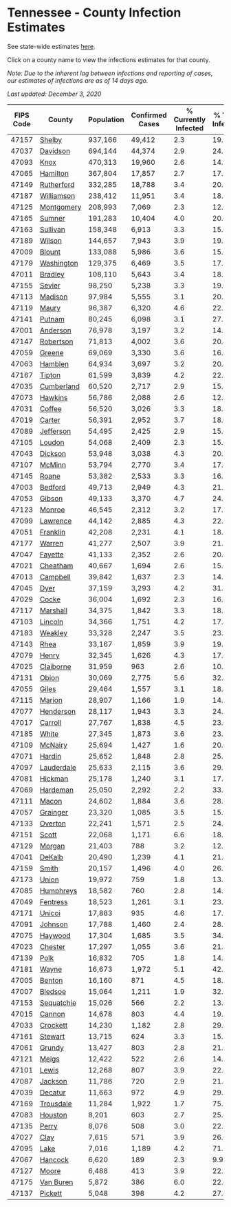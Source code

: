 # Tennessee - County Infection Estimates

See state-wide estimates [here](/infections/us-tn).

Click on a county name to view the infections estimates for that county.

*Note: Due to the inherent lag between infections and reporting of cases, our estimates of infections are as of 14 days ago.*

*Last updated: December 3, 2020*

|   FIPS Code |                   County |   Population |   Confirmed Cases |   % Currently Infected |   % Total Infected |
|-------------|--------------------------|--------------|-------------------|------------------------|--------------------|
|       47157 |         [Shelby](shelby) |      937,166 |            49,412 |                    2.3 |               19.9 |
|       47037 |     [Davidson](davidson) |      694,144 |            44,374 |                    2.9 |               24.2 |
|       47093 |             [Knox](knox) |      470,313 |            19,960 |                    2.6 |               14.9 |
|       47065 |     [Hamilton](hamilton) |      367,804 |            17,857 |                    2.7 |               17.3 |
|       47149 | [Rutherford](rutherford) |      332,285 |            18,788 |                    3.4 |               20.5 |
|       47187 | [Williamson](williamson) |      238,412 |            11,951 |                    3.4 |               18.3 |
|       47125 | [Montgomery](montgomery) |      208,993 |             7,069 |                    2.3 |               12.0 |
|       47165 |         [Sumner](sumner) |      191,283 |            10,404 |                    4.0 |               20.0 |
|       47163 |     [Sullivan](sullivan) |      158,348 |             6,913 |                    3.3 |               15.0 |
|       47189 |         [Wilson](wilson) |      144,657 |             7,943 |                    3.9 |               19.7 |
|       47009 |         [Blount](blount) |      133,088 |             5,986 |                    3.6 |               15.6 |
|       47179 | [Washington](washington) |      129,375 |             6,469 |                    3.5 |               17.3 |
|       47011 |       [Bradley](bradley) |      108,110 |             5,643 |                    3.4 |               18.5 |
|       47155 |         [Sevier](sevier) |       98,250 |             5,238 |                    3.3 |               19.0 |
|       47113 |       [Madison](madison) |       97,984 |             5,555 |                    3.1 |               20.1 |
|       47119 |           [Maury](maury) |       96,387 |             6,320 |                    4.6 |               22.7 |
|       47141 |         [Putnam](putnam) |       80,245 |             6,098 |                    3.1 |               27.5 |
|       47001 |     [Anderson](anderson) |       76,978 |             3,197 |                    3.2 |               14.3 |
|       47147 |   [Robertson](robertson) |       71,813 |             4,002 |                    3.6 |               20.4 |
|       47059 |         [Greene](greene) |       69,069 |             3,330 |                    3.6 |               16.6 |
|       47063 |       [Hamblen](hamblen) |       64,934 |             3,697 |                    3.2 |               20.4 |
|       47167 |         [Tipton](tipton) |       61,599 |             3,839 |                    4.2 |               22.6 |
|       47035 | [Cumberland](cumberland) |       60,520 |             2,717 |                    2.9 |               15.8 |
|       47073 |       [Hawkins](hawkins) |       56,786 |             2,088 |                    2.6 |               12.9 |
|       47031 |         [Coffee](coffee) |       56,520 |             3,026 |                    3.3 |               18.3 |
|       47019 |         [Carter](carter) |       56,391 |             2,952 |                    3.7 |               18.0 |
|       47089 |   [Jefferson](jefferson) |       54,495 |             2,425 |                    2.9 |               15.6 |
|       47105 |         [Loudon](loudon) |       54,068 |             2,409 |                    2.3 |               15.9 |
|       47043 |       [Dickson](dickson) |       53,948 |             3,038 |                    4.3 |               20.2 |
|       47107 |         [McMinn](mcminn) |       53,794 |             2,770 |                    3.4 |               17.6 |
|       47145 |           [Roane](roane) |       53,382 |             2,533 |                    3.3 |               16.3 |
|       47003 |       [Bedford](bedford) |       49,713 |             2,949 |                    4.3 |               21.3 |
|       47053 |         [Gibson](gibson) |       49,133 |             3,370 |                    4.7 |               24.2 |
|       47123 |         [Monroe](monroe) |       46,545 |             2,312 |                    3.2 |               17.1 |
|       47099 |     [Lawrence](lawrence) |       44,142 |             2,885 |                    4.3 |               22.5 |
|       47051 |     [Franklin](franklin) |       42,208 |             2,231 |                    4.1 |               18.3 |
|       47177 |         [Warren](warren) |       41,277 |             2,507 |                    3.9 |               21.3 |
|       47047 |       [Fayette](fayette) |       41,133 |             2,352 |                    2.6 |               20.6 |
|       47021 |     [Cheatham](cheatham) |       40,667 |             1,694 |                    2.6 |               15.0 |
|       47013 |     [Campbell](campbell) |       39,842 |             1,637 |                    2.3 |               14.2 |
|       47045 |             [Dyer](dyer) |       37,159 |             3,293 |                    4.2 |               31.5 |
|       47029 |           [Cocke](cocke) |       36,004 |             1,692 |                    2.3 |               16.8 |
|       47117 |     [Marshall](marshall) |       34,375 |             1,842 |                    3.3 |               18.7 |
|       47103 |       [Lincoln](lincoln) |       34,366 |             1,751 |                    4.2 |               17.4 |
|       47183 |       [Weakley](weakley) |       33,328 |             2,247 |                    3.5 |               23.8 |
|       47143 |             [Rhea](rhea) |       33,167 |             1,859 |                    3.9 |               19.3 |
|       47079 |           [Henry](henry) |       32,345 |             1,626 |                    4.3 |               17.6 |
|       47025 |   [Claiborne](claiborne) |       31,959 |               963 |                    2.6 |               10.1 |
|       47131 |           [Obion](obion) |       30,069 |             2,775 |                    5.6 |               32.4 |
|       47055 |           [Giles](giles) |       29,464 |             1,557 |                    3.1 |               18.4 |
|       47115 |         [Marion](marion) |       28,907 |             1,166 |                    1.9 |               14.1 |
|       47077 |   [Henderson](henderson) |       28,117 |             1,943 |                    3.3 |               24.5 |
|       47017 |       [Carroll](carroll) |       27,767 |             1,838 |                    4.5 |               23.0 |
|       47185 |           [White](white) |       27,345 |             1,873 |                    3.6 |               23.5 |
|       47109 |       [McNairy](mcnairy) |       25,694 |             1,427 |                    1.6 |               20.0 |
|       47071 |         [Hardin](hardin) |       25,652 |             1,848 |                    2.8 |               25.5 |
|       47097 | [Lauderdale](lauderdale) |       25,633 |             2,115 |                    3.6 |               29.5 |
|       47081 |       [Hickman](hickman) |       25,178 |             1,240 |                    3.1 |               17.4 |
|       47069 |     [Hardeman](hardeman) |       25,050 |             2,292 |                    2.2 |               33.8 |
|       47111 |           [Macon](macon) |       24,602 |             1,884 |                    3.6 |               28.7 |
|       47057 |     [Grainger](grainger) |       23,320 |             1,085 |                    3.5 |               15.9 |
|       47133 |       [Overton](overton) |       22,241 |             1,571 |                    2.5 |               24.8 |
|       47151 |           [Scott](scott) |       22,068 |             1,171 |                    6.6 |               18.2 |
|       47129 |         [Morgan](morgan) |       21,403 |               788 |                    3.2 |               12.7 |
|       47041 |         [DeKalb](dekalb) |       20,490 |             1,239 |                    4.1 |               21.4 |
|       47159 |           [Smith](smith) |       20,157 |             1,496 |                    4.0 |               26.7 |
|       47173 |           [Union](union) |       19,972 |               759 |                    1.8 |               13.2 |
|       47085 |   [Humphreys](humphreys) |       18,582 |               760 |                    2.8 |               14.1 |
|       47049 |     [Fentress](fentress) |       18,523 |             1,261 |                    3.1 |               23.2 |
|       47171 |         [Unicoi](unicoi) |       17,883 |               935 |                    4.6 |               17.9 |
|       47091 |       [Johnson](johnson) |       17,788 |             1,460 |                    2.4 |               28.7 |
|       47075 |       [Haywood](haywood) |       17,304 |             1,685 |                    3.5 |               34.9 |
|       47023 |       [Chester](chester) |       17,297 |             1,055 |                    3.6 |               21.8 |
|       47139 |             [Polk](polk) |       16,832 |               705 |                    1.8 |               14.9 |
|       47181 |           [Wayne](wayne) |       16,673 |             1,972 |                    5.1 |               42.5 |
|       47005 |         [Benton](benton) |       16,160 |               871 |                    4.5 |               18.7 |
|       47007 |       [Bledsoe](bledsoe) |       15,064 |             1,211 |                    1.9 |               32.6 |
|       47153 | [Sequatchie](sequatchie) |       15,026 |               566 |                    2.2 |               13.0 |
|       47015 |         [Cannon](cannon) |       14,678 |               803 |                    4.4 |               19.5 |
|       47033 |     [Crockett](crockett) |       14,230 |             1,182 |                    2.8 |               29.6 |
|       47161 |       [Stewart](stewart) |       13,715 |               624 |                    3.3 |               15.8 |
|       47061 |         [Grundy](grundy) |       13,427 |               803 |                    2.8 |               21.0 |
|       47121 |           [Meigs](meigs) |       12,422 |               522 |                    2.6 |               14.7 |
|       47101 |           [Lewis](lewis) |       12,268 |               807 |                    3.9 |               22.4 |
|       47087 |       [Jackson](jackson) |       11,786 |               720 |                    2.9 |               21.4 |
|       47039 |       [Decatur](decatur) |       11,663 |               972 |                    4.9 |               29.7 |
|       47169 |   [Trousdale](trousdale) |       11,284 |             1,922 |                    1.7 |               75.9 |
|       47083 |       [Houston](houston) |        8,201 |               603 |                    2.7 |               25.6 |
|       47135 |           [Perry](perry) |        8,076 |               508 |                    3.0 |               22.1 |
|       47027 |             [Clay](clay) |        7,615 |               571 |                    3.9 |               26.0 |
|       47095 |             [Lake](lake) |        7,016 |             1,189 |                    4.2 |               71.7 |
|       47067 |       [Hancock](hancock) |        6,620 |               189 |                    2.3 |                9.9 |
|       47127 |           [Moore](moore) |        6,488 |               413 |                    3.9 |               22.1 |
|       47175 |   [Van Buren](van-buren) |        5,872 |               386 |                    6.0 |               22.6 |
|       47137 |       [Pickett](pickett) |        5,048 |               398 |                    4.2 |               27.4 |